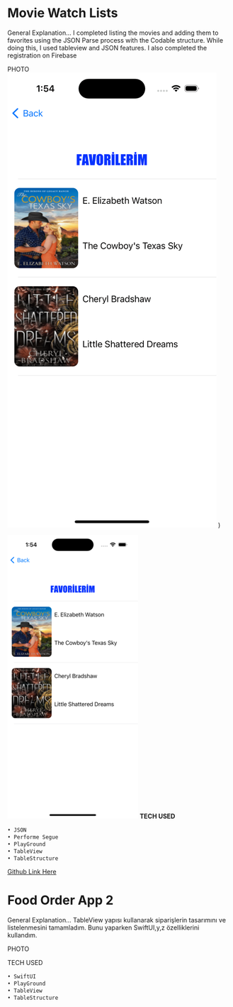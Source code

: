 # Movie Watch Lists

General Explanation... I completed listing the movies and adding them to favorites using the JSON Parse process with the Codable structure. While doing this, I used tableview and JSON features. I also completed the registration on Firebase


PHOTO
![alt text](https://github.com/Eren3567/Swift_Task/blob/main/imagess/Simulator%20Screenshot%20-%20iPhone%2015%20Pro%20-%202024-04-14%20at%2013.54.20-min%20(1).png)
)

![alt text](https://github.com/Eren3567/Swift_Task/blob/main/imagess/Simulator%20Screenshot%20-%20iPhone%2015.png)
__TECH USED__ 

    • JSON
    • Performe Segue
    • PlayGround
    • TableView
    • TableStructure 

[Github Link Here](https://github.com/Eren3567/Swift_Task/tree/main/CaseStudy1)

# Food Order App 2 

General Explanation... TableView yapısı kullanarak siparişlerin tasarımını ve listelenmesini tamamladım. Bunu yaparken SwiftUI,y,z özelliklerini kullandım. 


PHOTO

TECH USED  

    • SwiftUI
    • PlayGround
    • TableView
    • TableStructure 
